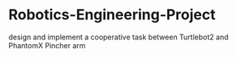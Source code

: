 # Robotics-Engineering-Project
design and implement a cooperative task between Turtlebot2 and PhantomX Pincher arm
